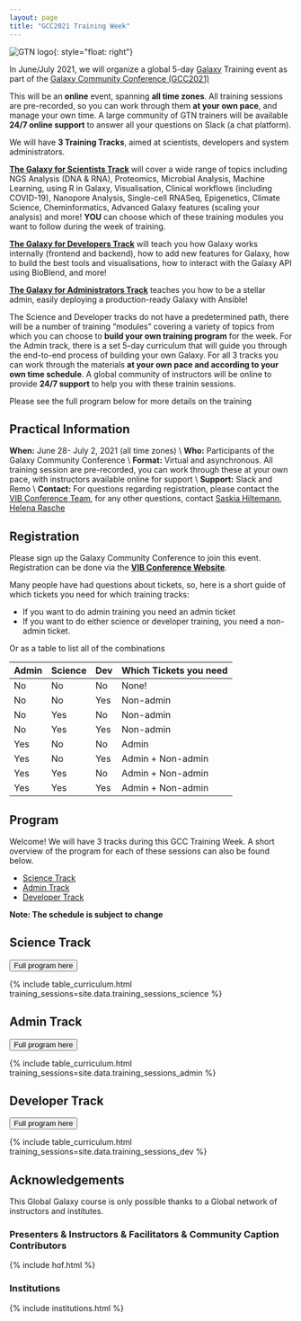 ```yaml
---
layout: page
title: "GCC2021 Training Week"
---
```


![GTN logo](assets/images/logos/00_GTNLogo300.png){: style="float: right"}

In June/July 2021, we will organize a global 5-day [Galaxy](https://galaxyproject.org) Training event as part of the [Galaxy Community Conference (GCC2021)](https://www.vibconferences.be/events/gcc2021-virtual-edition)

This will be an **online** event, spanning **all time zones**. All training sessions are pre-recorded, so you can work through them **at your own pace**, and manage your own time. A large community of GTN trainers will be available **24/7 online support** to answer all your questions on Slack (a chat platform).


We will have **3 Training Tracks**, aimed at scientists, developers and system administrators.

[**The Galaxy for Scientists Track**](#science-track) will cover a wide range of topics including NGS Analysis (DNA & RNA), Proteomics, Microbial Analysis, Machine Learning, using R in Galaxy, Visualisation, Clinical workflows (including COVID-19), Nanopore Analysis, Single-cell RNASeq, Epigenetics, Climate Science, Cheminformatics, Advanced Galaxy features (scaling your analysis) and more! **YOU** can choose which of these training modules you want to follow during the week of training.

[**The Galaxy for Developers Track**](#developer-track) will teach you how Galaxy works internally (frontend and backend), how to add new features for Galaxy, how to build the best tools and visualisations, how to interact with the Galaxy API using BioBlend, and more!

[**The Galaxy for Administrators Track**](#admin-track) teaches you how to be a stellar admin, easily deploying a production-ready Galaxy with Ansible!


The Science and Developer tracks do not have a predetermined path, there will be a number of training “modules” covering a variety of topics from which you can choose to **build your own training program** for the week. For the Admin track, there is a set 5-day curriculum that will guide you through the end-to-end process of building your own Galaxy. For all 3 tracks you can work through the materials **at your own pace and according to your own time schedule**. A global community of instructors will be online to provide **24/7 support** to help you with these trainin sessions.

Please see the full program below for more details on the training


## Practical Information

**When:** June 28- July 2, 2021 (all time zones) \\
**Who:** Participants of the Galaxy Community Conference \\
**Format:** Virtual and asynchronous. All training session are pre-recorded, you can work through these at your own pace, with instructors available online for support \\
**Support:** Slack and Remo \\
**Contact:** For questions regarding registration, please contact the [VIB Conference Team](mailto:conferences@vib.be), for any other questions, contact [Saskia Hiltemann](mailto:saskiahiltemann@gmail.com), [Helena Rasche](mailto:helena.rasche@gmail.com)


## Registration

Please sign up the Galaxy Community Conference to join this event. Registration can be done via the  **[VIB Conference Website]({{site.registration_form}})**.

Many people have had questions about tickets, so, here is a short guide of which tickets you need for which training tracks:

- If you want to do admin training you need an admin ticket
- If you want to do either science or developer training, you need a non-admin ticket.

Or as a table to list all of the combinations

Admin | Science | Dev | Which Tickets you need
---   | ---     | --  | ---
No    | No      | No  | None!
No    | No      | Yes | Non-admin
No    | Yes     | No  | Non-admin
No    | Yes     | Yes | Non-admin
Yes   | No      | No  | Admin
Yes   | No      | Yes | Admin + Non-admin
Yes   | Yes     | No  | Admin + Non-admin
Yes   | Yes     | Yes | Admin + Non-admin

## Program

Welcome! We will have 3 tracks during this GCC Training Week. A short overview of the program for each of these sessions can also be found below.

- [Science Track](#science-track)
- [Admin Track](#admin-track)
- [Developer Track](#developer-track)


**Note: The schedule is subject to change**

## Science Track

<a href="{{site.baseurl}}/science-track"><button type="button" class="btn btn-success btn-info">Full program here</button></a>


{% include table_curriculum.html training_sessions=site.data.training_sessions_science %}


## Admin Track

<a href="{{site.baseurl}}/admin-track"><button type="button" class="btn btn-success btn-info">Full program here</button></a>

{% include table_curriculum.html training_sessions=site.data.training_sessions_admin %}


## Developer Track

<a href="{{site.baseurl}}/dev-track"><button type="button" class="btn btn-success btn-info">Full program here</button></a>


{% include table_curriculum.html training_sessions=site.data.training_sessions_dev %}



## Acknowledgements

This Global Galaxy course is only possible thanks to a Global network of instructors and institutes.

### Presenters & Instructors & Facilitators & Community Caption Contributors

{% include hof.html %}

### Institutions

{% include institutions.html %}

